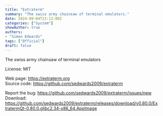 ```yaml
---
title: "Extraterm"
summary: "The swiss army chainsaw of terminal emulators."
date: 2024-09-04T23:12:00Z
categories: ["System"]
showAuthor: true
authors:
- "Simon Edwards"
tags: ["Official"]
draft: false
---
```


The swiss army chainsaw of terminal emulators

License: MIT

Web page: <https://extraterm.org>  
Source code: <https://github.com/sedwards2009/extraterm>

Report the bug: <https://github.com/sedwards2009/extraterm/issues/new>  
Download: <https://github.com/sedwards2009/extraterm/releases/download/v0.80.0/ExtratermQt-0.80.0.glibc2.34-x86_64.AppImage>
